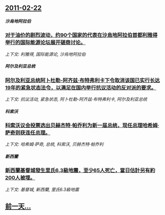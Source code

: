 ## [2011-02-22](/news/2011/02/22/index.md)

##### 沙烏地阿拉伯
### [对于油价的剧烈波动，约90个国家的代表在沙烏地阿拉伯首都利雅得举行的国际能源论坛展开磋商讨论。](/news/2011/02/22/对于油价的剧烈波动-约90个国家的代表在沙烏地阿拉伯首都利雅得举行的国际能源论坛展开磋商讨论.md)
_上下文: 利雅得, 国际能源论, 沙烏地阿拉伯_

##### 阿尔及利亚总统
### [阿尔及利亚总统阿卜杜勒-阿齐兹·布特弗利卡下令取消该国已实行长达19年的紧急状态法令，以满足在国内举行抗议活动的反对派的要求。](/news/2011/02/22/阿尔及利亚总统阿卜杜勒-阿齐兹-布特弗利卡下令取消该国已实行长达19年的紧急状态法令-以满足在国内举行抗议活动的反对派的.md)
_上下文: 抗议活动, 紧急状态, 阿卜杜勒-阿齐兹·布特弗利卡, 阿尔及利亚总统_

##### 科索沃
### [科索沃议会投票选出贝赫杰特·帕乔利为新一届总统，现任总理哈希姆·萨奇则获连任总理。](/news/2011/02/22/科索沃议会投票选出贝赫杰特-帕乔利为新一届总统-现任总理哈希姆-萨奇则获连任总理.md)
_上下文: 哈希姆·萨奇, 总统, 科索沃, 贝赫杰特·帕乔利_

##### 新西蘭
### [新西蘭基督城發生里氏6.3級地震，至少65人死亡，當日估計另有約200人被埋。](/news/2011/02/22/新西蘭基督城發生里氏63級地震-至少65人死亡-當日估計另有約200人被埋.md)
_上下文: 基督城, 新西蘭, 里氏6.3級地震_

## [前一天...](/news/2011/02/20/index.md)

